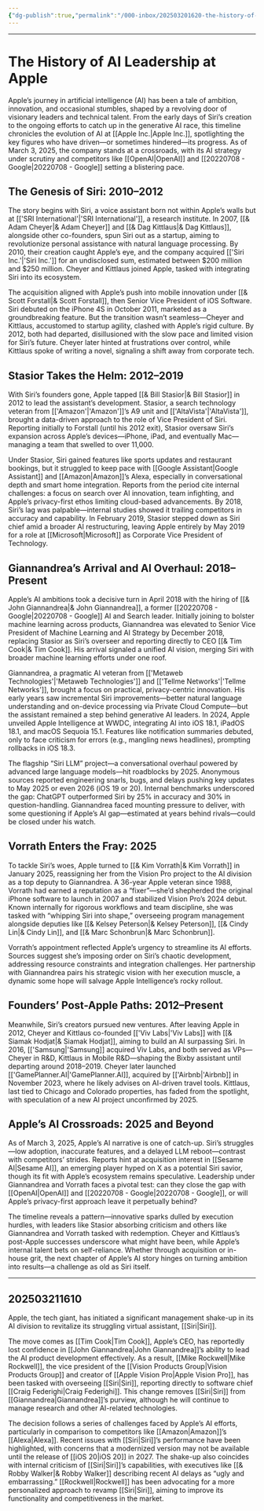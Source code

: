 ```yaml
---
{"dg-publish":true,"permalink":"/000-inbox/202503201620-the-history-of-ai-leadership-at-apple/","created":"2025-03-20T16:20:24.000-04:00","updated":"2025-03-21T16:38:15.368-04:00"}
---
```


---
# The History of AI Leadership at Apple

Apple’s journey in artificial intelligence (AI) has been a tale of ambition, innovation, and occasional stumbles, shaped by a revolving door of visionary leaders and technical talent. From the early days of Siri’s creation to the ongoing efforts to catch up in the generative AI race, this timeline chronicles the evolution of AI at [[Apple Inc.\|Apple Inc.]], spotlighting the key figures who have driven—or sometimes hindered—its progress. As of March 3, 2025, the company stands at a crossroads, with its AI strategy under scrutiny and competitors like [[OpenAI\|OpenAI]] and [[20220708 - Google\|20220708 - Google]] setting a blistering pace.

  

## The Genesis of Siri: 2010–2012
The story begins with Siri, a voice assistant born not within Apple’s walls but at [['SRI International'\|'SRI International']], a research institute. In 2007, [[& Adam Cheyer\|& Adam Cheyer]] and [[& Dag Kittlaus\|& Dag Kittlaus]], alongside other co-founders, spun Siri out as a startup, aiming to revolutionize personal assistance with natural language processing. By 2010, their creation caught Apple’s eye, and the company acquired [['Siri Inc.'\|'Siri Inc.']] for an undisclosed sum, estimated between $200 million and $250 million. Cheyer and Kittlaus joined Apple, tasked with integrating Siri into its ecosystem.


The acquisition aligned with Apple’s push into mobile innovation under [[& Scott Forstall\|& Scott Forstall]], then Senior Vice President of iOS Software. Siri debuted on the iPhone 4S in October 2011, marketed as a groundbreaking feature. But the transition wasn’t seamless—Cheyer and Kittlaus, accustomed to startup agility, clashed with Apple’s rigid culture. By 2012, both had departed, disillusioned with the slow pace and limited vision for Siri’s future. Cheyer later hinted at frustrations over control, while Kittlaus spoke of writing a novel, signaling a shift away from corporate tech.

  

## Stasior Takes the Helm: 2012–2019

  

With Siri’s founders gone, Apple tapped [[& Bill Stasior\|& Bill Stasior]] in 2012 to lead the assistant’s development. Stasior, a search technology veteran from [['Amazon'\|'Amazon']]’s A9 unit and [['AltaVista'\|'AltaVista']], brought a data-driven approach to the role of Vice President of Siri. Reporting initially to Forstall (until his 2012 exit), Stasior oversaw Siri’s expansion across Apple’s devices—iPhone, iPad, and eventually Mac—managing a team that swelled to over 11,000.

Under Stasior, Siri gained features like sports updates and restaurant bookings, but it struggled to keep pace with [[Google Assistant\|Google Assistant]] and [[Amazon\|Amazon]]’s Alexa, especially in conversational depth and smart home integration. Reports from the period cite internal challenges: a focus on search over AI innovation, team infighting, and Apple’s privacy-first ethos limiting cloud-based advancements. By 2018, Siri’s lag was palpable—internal studies showed it trailing competitors in accuracy and capability. In February 2019, Stasior stepped down as Siri chief amid a broader AI restructuring, leaving Apple entirely by May 2019 for a role at [[Microsoft\|Microsoft]] as Corporate Vice President of Technology.

  

## Giannandrea’s Arrival and AI Overhaul: 2018–Present

  

Apple’s AI ambitions took a decisive turn in April 2018 with the hiring of [[& John Giannandrea\|& John Giannandrea]], a former [[20220708 - Google\|20220708 - Google]] AI and Search leader. Initially joining to bolster machine learning across products, Giannandrea was elevated to Senior Vice President of Machine Learning and AI Strategy by December 2018, replacing Stasior as Siri’s overseer and reporting directly to CEO [[& Tim Cook\|& Tim Cook]]. His arrival signaled a unified AI vision, merging Siri with broader machine learning efforts under one roof.

  

Giannandrea, a pragmatic AI veteran from [['Metaweb Technologies'\|'Metaweb Technologies']] and [['Tellme Networks'\|'Tellme Networks']], brought a focus on practical, privacy-centric innovation. His early years saw incremental Siri improvements—better natural language understanding and on-device processing via Private Cloud Compute—but the assistant remained a step behind generative AI leaders. In 2024, Apple unveiled Apple Intelligence at WWDC, integrating AI into iOS 18.1, iPadOS 18.1, and macOS Sequoia 15.1. Features like notification summaries debuted, only to face criticism for errors (e.g., mangling news headlines), prompting rollbacks in iOS 18.3.

The flagship “Siri LLM” project—a conversational overhaul powered by advanced large language models—hit roadblocks by 2025. Anonymous sources reported engineering snarls, bugs, and delays pushing key updates to May 2025 or even 2026 (iOS 19 or 20). Internal benchmarks underscored the gap: ChatGPT outperformed Siri by 25% in accuracy and 30% in question-handling. Giannandrea faced mounting pressure to deliver, with some questioning if Apple’s AI gap—estimated at years behind rivals—could be closed under his watch.

  

## Vorrath Enters the Fray: 2025

  

To tackle Siri’s woes, Apple turned to [[& Kim Vorrath\|& Kim Vorrath]] in January 2025, reassigning her from the Vision Pro project to the AI division as a top deputy to Giannandrea. A 36-year Apple veteran since 1988, Vorrath had earned a reputation as a “fixer”—she’d shepherded the original iPhone software to launch in 2007 and stabilized Vision Pro’s 2024 debut. Known internally for rigorous workflows and team discipline, she was tasked with “whipping Siri into shape,” overseeing program management alongside deputies like [[& Kelsey Peterson\|& Kelsey Peterson]], [[& Cindy Lin\|& Cindy Lin]], and [[& Marc Schonbrun\|& Marc Schonbrun]].

  

Vorrath’s appointment reflected Apple’s urgency to streamline its AI efforts. Sources suggest she’s imposing order on Siri’s chaotic development, addressing resource constraints and integration challenges. Her partnership with Giannandrea pairs his strategic vision with her execution muscle, a dynamic some hope will salvage Apple Intelligence’s rocky rollout.

  

## Founders’ Post-Apple Paths: 2012–Present

  

Meanwhile, Siri’s creators pursued new ventures. After leaving Apple in 2012, Cheyer and Kittlaus co-founded [['Viv Labs\|'Viv Labs]] with [[& Siamak Hodjat\|& Siamak Hodjat]], aiming to build an AI surpassing Siri. In 2016, [['Samsung\|'Samsung]] acquired Viv Labs, and both served as VPs—Cheyer in R&D, Kittlaus in Mobile R&D—shaping the Bixby assistant until departing around 2018–2019. Cheyer later launched [['GamePlanner.AI\|'GamePlanner.AI]], acquired by [['Airbnb\|'Airbnb]] in November 2023, where he likely advises on AI-driven travel tools. Kittlaus, last tied to Chicago and Colorado properties, has faded from the spotlight, with speculation of a new AI project unconfirmed by 2025.

  

## Apple’s AI Crossroads: 2025 and Beyond

  

As of March 3, 2025, Apple’s AI narrative is one of catch-up. Siri’s struggles—low adoption, inaccurate features, and a delayed LLM reboot—contrast with competitors’ strides. Reports hint at acquisition interest in [[Sesame AI\|Sesame AI]], an emerging player hyped on X as a potential Siri savior, though its fit with Apple’s ecosystem remains speculative. Leadership under Giannandrea and Vorrath faces a pivotal test: can they close the gap with [[OpenAI\|OpenAI]] and [[20220708 - Google\|20220708 - Google]], or will Apple’s privacy-first approach leave it perpetually behind?

  

The timeline reveals a pattern—innovative sparks dulled by execution hurdles, with leaders like Stasior absorbing criticism and others like Giannandrea and Vorrath tasked with redemption. Cheyer and Kittlaus’s post-Apple successes underscore what might have been, while Apple’s internal talent bets on self-reliance. Whether through acquisition or in-house grit, the next chapter of Apple’s AI story hinges on turning ambition into results—a challenge as old as Siri itself.


----

## 202503211610

Apple, the tech giant, has initiated a significant management shake-up in its AI division to revitalize its struggling virtual assistant, [[Siri\|Siri]]. 

The move comes as [[Tim Cook\|Tim Cook]], Apple’s CEO, has reportedly lost confidence in [[John Giannandrea\|John Giannandrea]]’s ability to lead the AI product development effectively. As a result, [[Mike Rockwell\|Mike Rockwell]], the vice president of the [[Vision Products Group\|Vision Products Group]] and creator of [[Apple Vision Pro\|Apple Vision Pro]], has been tasked with overseeing [[Siri\|Siri]], reporting directly to software chief [[Craig Federighi\|Craig Federighi]]. This change removes [[Siri\|Siri]] from [[Giannandrea\|Giannandrea]]’s purview, although he will continue to manage research and other AI-related technologies.

The decision follows a series of challenges faced by Apple’s AI efforts, particularly in comparison to competitors like [[Amazon\|Amazon]]’s [[Alexa\|Alexa]]. Recent issues with [[Siri\|Siri]]’s performance have been highlighted, with concerns that a modernized version may not be available until the release of [[iOS 20\|iOS 20]] in 2027. The shake-up also coincides with internal criticism of [[Siri\|Siri]]’s capabilities, with executives like [[& Robby Walker\|& Robby Walker]] describing recent AI delays as “ugly and embarrassing.” [[Rockwell\|Rockwell]] has been advocating for a more personalized approach to revamp [[Siri\|Siri]], aiming to improve its functionality and competitiveness in the market.